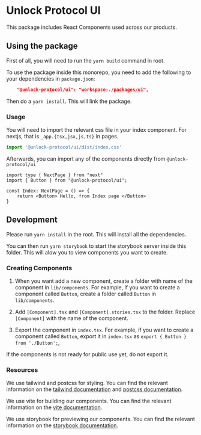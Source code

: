# Unlock Protocol UI

This package includes React Components used across our products.

## Using the package

First of all, you will need to run the `yarn build` command in root.

To use the package inside this monorepo, you need to add the following to your dependencies in `package.json`:

```json
    "@unlock-protocol/ui": "workspace:./packages/ui",
```

Then do a `yarn install`. This will link the package.

### Usage

You will need to import the relevant css file in your index component. For nextjs, that is `_app.{tsx,jsx,js,ts}` in pages.

```ts
import '@unlock-protocol/ui/dist/index.css'
```

Afterwards, you can import any of the components directly from `@unlock-protocol/ui`

```tsx
import type { NextPage } from "next"
import { Button } from "@unlock-protocol/ui";

const Index: NextPage = () => {
    return <Button> Hello, from Index page </Button>
}

```

## Development

Please run `yarn install` in the root. This will install all the dependencies.

You can then run `yarn storybook` to start the storybook server inside this folder. This will alow you to view components you want to create.

### Creating Components

1. When you want add a new component, create a folder with name of the component in `lib/components`. For example, if you want to create a component called `Button`, create a folder called `Button` in `lib/components`.

2. Add `[Component].tsx` and `[Component].stories.tsx` to the folder. Replace `[Component]` with the name of the component.

3. Export the component in `index.tsx`. For example, if you want to create a component called `Button`, export it in `index.tsx` as `export { Button } from './Button';`,

If the components is not ready for public use yet, do not export it.

### Resources

We use tailwind and postcss for styling. You can find the relevant information on the [tailwind documentation](https://tailwindcss.com/docs) and [postcss documentation](https://postcss.org/).

We use vite for building our components. You can find the relevant information on the [vite documentation](https://vite.dev/docs).

We use storybook for previewing our components. You can find the relevant information on the [storybook documentation](https://storybook.js.org/docs/basics/introduction).